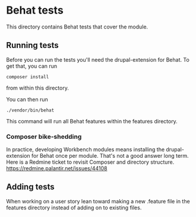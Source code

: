 # Behat tests

This directory contains Behat tests that cover the module.

## Running tests

Before you can run the tests you'll need the drupal-extension for Behat.
To get that, you can run

`composer install`

from within this directory.

You can then run

`./vendor/bin/behat`

This command will run all Behat features within the features directory.

### Composer bike-shedding

In practice, developing Workbench modules means installing the drupal-extension for Behat once per module.
That's not a good answer long term.
Here is a Redmine ticket to revisit Composer and directory structure. https://redmine.palantir.net/issues/44108

## Adding tests

When working on a user story lean toward making a new .feature file in the features directory instead of adding on to existing files.
